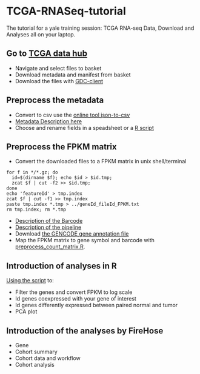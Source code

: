 # TCGA-RNASeq-tutorial
The tutorial for a yale training session: TCGA RNA-seq Data, Download and Analyses all on your laptop.

## Go to [TCGA data hub](https://portal.gdc.cancer.gov/)
- Navigate and select files to basket
- Download metadata and manifest from basket
- Download the files with [GDC-client](https://gdc.cancer.gov/access-data/gdc-data-transfer-tool)

## Preprocess the metadata
- Convert to csv use the [online tool json-to-csv](http://www.convertcsv.com/json-to-csv.htm)
- [Metadata Description here](http://docs.cancergenomicscloud.org/docs/tcga-metadata)
- Choose and rename fields in a speadsheet or a [R script](preprocess_metadata.R)

## Preprocess the FPKM matrix
- Convert the downloaded files to a FPKM matrix in unix shell/terminal

```
for f in */*.gz; do
  id=$(dirname $f); echo $id > $id.tmp; 
  zcat $f | cut -f2 >> $id.tmp; 
done
echo 'featureId' > tmp.index
zcat $f | cut -f1 >> tmp.index
paste tmp.index *.tmp > ../geneId_fileId_FPKM.txt
rm tmp.index; rm *.tmp
```
- [Description of the Barcode](https://wiki.nci.nih.gov/display/TCGA/TCGA+barcode)
- [Description of the pipeline](https://docs.gdc.cancer.gov/Data/Bioinformatics_Pipelines/Expression_mRNA_Pipeline/)
- Download [the GENCODE gene annotation file](gencode_v22_geneInfo.csv)
- Map the FPKM matrix to gene symbol and barcode with [preprocess_count_matrix.R](preprocess_count_matrix.R).

## Introduction of analyses in R
[Using the script](introduction_to_analyses.R) to:
- Filter the genes and convert FPKM to log scale
- Id genes coexpressed with your gene of interest
- Id genes differently expressed between paired normal and tumor
- PCA plot

## Introduction of the analyses by FireHose
- Gene
- Cohort summary
- Cohort data and workflow
- Cohort analysis

